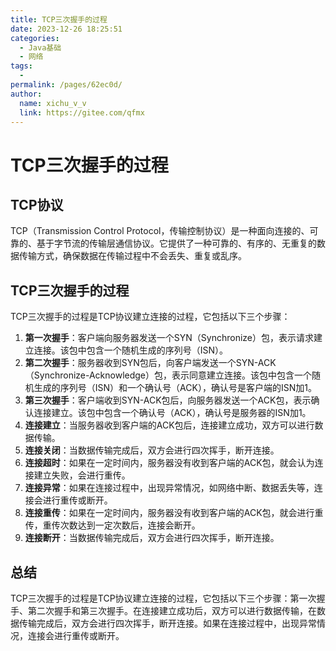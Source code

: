 ```yaml
---
title: TCP三次握手的过程
date: 2023-12-26 18:25:51
categories:
  - Java基础
  - 网络
tags:
  - 
permalink: /pages/62ec0d/
author: 
  name: xichu_v_v
  link: https://gitee.com/qfmx
---
```


# TCP三次握手的过程
## TCP协议
TCP（Transmission Control Protocol，传输控制协议）是一种面向连接的、可靠的、基于字节流的传输层通信协议。它提供了一种可靠的、有序的、无重复的数据传输方式，确保数据在传输过程中不会丢失、重复或乱序。
## TCP三次握手的过程
TCP三次握手的过程是TCP协议建立连接的过程，它包括以下三个步骤：
1. **第一次握手**：客户端向服务器发送一个SYN（Synchronize）包，表示请求建立连接。该包中包含一个随机生成的序列号（ISN）。
2. **第二次握手**：服务器收到SYN包后，向客户端发送一个SYN-ACK（Synchronize-Acknowledge）包，表示同意建立连接。该包中包含一个随机生成的序列号（ISN）和一个确认号（ACK），确认号是客户端的ISN加1。
3. **第三次握手**：客户端收到SYN-ACK包后，向服务器发送一个ACK包，表示确认连接建立。该包中包含一个确认号（ACK），确认号是服务器的ISN加1。
4. **连接建立**：当服务器收到客户端的ACK包后，连接建立成功，双方可以进行数据传输。
5. **连接关闭**：当数据传输完成后，双方会进行四次挥手，断开连接。
6. **连接超时**：如果在一定时间内，服务器没有收到客户端的ACK包，就会认为连接建立失败，会进行重传。
7. **连接异常**：如果在连接过程中，出现异常情况，如网络中断、数据丢失等，连接会进行重传或断开。
8. **连接重传**：如果在一定时间内，服务器没有收到客户端的ACK包，就会进行重传，重传次数达到一定次数后，连接会断开。
9. **连接断开**：当数据传输完成后，双方会进行四次挥手，断开连接。

## 总结
TCP三次握手的过程是TCP协议建立连接的过程，它包括以下三个步骤：第一次握手、第二次握手和第三次握手。在连接建立成功后，双方可以进行数据传输，在数据传输完成后，双方会进行四次挥手，断开连接。如果在连接过程中，出现异常情况，连接会进行重传或断开。
